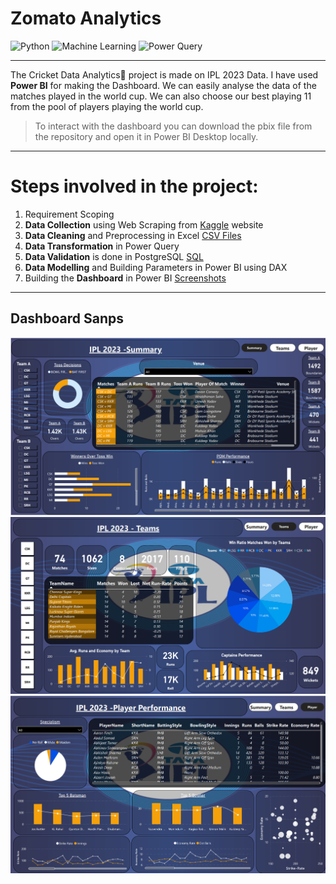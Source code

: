 # Zomato Analytics

![Python](https://www.python.org/static/img/python-logo@2x.png)
![Machine Learning](https://i0.wp.com/www.wi6labs.com/wp-content/uploads/2019/12/Machine-learning-logo-1.png?ssl=1)
![Power Query](https://img.shields.io/badge/Power_Query-%23C6EFCE.svg?style=for-the-badge&logo=powerquery&logoColor=white)

---

The Cricket Data Analytics🏏 project is made on IPL 2023 Data. I have used **Power BI** for making the Dashboard. We can easily analyse the data of the matches played in the world cup. We can also choose our best playing 11 from the pool of players playing the world cup. 

> To interact with the dashboard you can download the pbix file from the repository and open it in Power BI Desktop locally.

---
# Steps involved in the project:

1. Requirement Scoping
2. **Data Collection** using Web Scraping from [Kaggle](https://www.kaggle.com/) website
3. **Data Cleaning** and Preprocessing in Excel [CSV Files](https://github.com/sagarkj2001/IPL-2023-Analytics/tree/main/CSV%20Files)
4. **Data Transformation** in Power Query
5.  **Data Validation** is done in PostgreSQL   [SQL](https://github.com/sagarkj2001/IPL-2023-Analytics/blob/main/IPL2023.sql)
6. **Data Modelling** and Building Parameters in Power BI using DAX
7. Building the **Dashboard** in Power BI    [Screenshots](https://github.com/sagarkj2001/IPL-2023-Analytics/tree/main/Screenshots)

---
## Dashboard Sanps
![Summary](https://github.com/sagarkj2001/IPL-2023-Analytics/blob/main/Screenshots/Summary.png)
![Teams](https://github.com/sagarkj2001/IPL-2023-Analytics/blob/main/Screenshots/Teams.png)
![Player](https://github.com/sagarkj2001/IPL-2023-Analytics/blob/main/Screenshots/Player.png)
